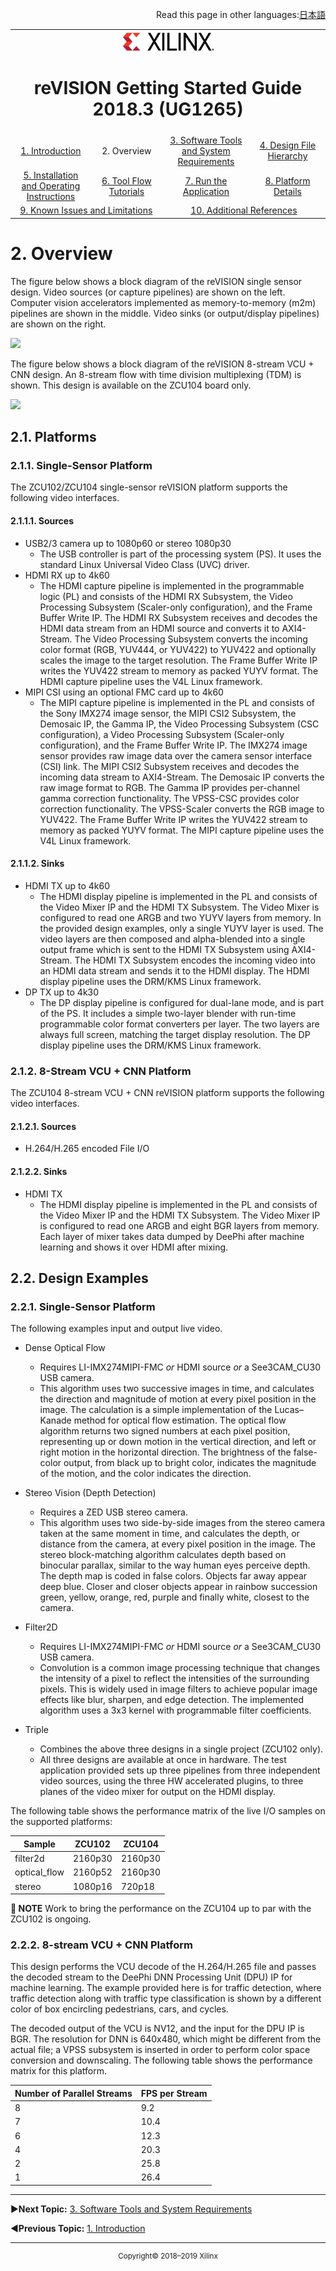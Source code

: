 ﻿<p align="right">
            Read this page in other languages:<a href="../docs-jp/Docs/overview.md">日本語</a>    <table style="width:100%">
  <tr>

<th width="100%" colspan="6"><img src="https://github.com/Xilinx/Image-Collateral/blob/main/xilinx-logo.png?raw=true" width="30%"/><h1>reVISION Getting Started Guide 2018.3 (UG1265)</h1>
</th>

  </tr>
  <tr>
    <td width="17%" align="center"><a href="../README.md">1. Introduction</a></td>
    <td width="16%" align="center">2. Overview</td>
    <td width="17%" align="center"><a href="software-tools-system-requirements.md">3. Software Tools and System Requirements</a></td>
    <td width="17%" align="center"><a href="design-file-hierarchy.md">4. Design File Hierarchy</a></td>
</tr>
<tr>
    <td width="17%" align="center"><a href="operating-instructions.md">5. Installation and Operating Instructions</a></td>
    <td width="16%" align="center"><a href="tool-flow-tutorials.md">6. Tool Flow Tutorials</a></td>
    <td width="17%" align="center"><a href="run-application.md">7. Run the Application</a></td>
    <td width="17%" align="center"><a href="platform-details.md">8. Platform Details</a></td>    
  </tr>
<tr>
    <td width="17%" align="center" colspan="2"><a href="known-issues-limitations.md">9. Known Issues and Limitations</a></td>
    <td width="16%" align="center" colspan="2"><a href="additional-references.md">10. Additional References</a></td>
</tr>
</table>

# 2. Overview

The figure below shows a block diagram of the reVISION single sensor design. Video sources (or capture pipelines) are shown on the left. Computer vision accelerators implemented as memory-to-memory (m2m) pipelines are shown in the middle. Video sinks (or output/display pipelines) are shown on the right.

![](images/rv-ss-bd.jpg)

The figure below shows a block diagram of the reVISION 8-stream VCU + CNN design. An 8-stream flow with time division multiplexing (TDM) is shown. This design is available on the ZCU104 board only.

![](images/8_stream_vcu_cnn.PNG)

## 2.1. Platforms

### 2.1.1. Single-Sensor Platform

The ZCU102/ZCU104 single-sensor reVISION platform supports the following video interfaces.

#### 2.1.1.1. Sources

  - USB2/3 camera up to 1080p60 or stereo 1080p30
    - The USB controller is part of the processing system (PS). It uses the standard Linux Universal Video Class (UVC) driver.
  - HDMI RX up to 4k60
    - The HDMI capture pipeline is implemented in the programmable logic (PL) and consists of the HDMI RX Subsystem, the Video Processing Subsystem (Scaler-only configuration), and the Frame Buffer Write IP. The HDMI RX Subsystem receives and decodes the HDMI data stream from an HDMI source and converts it to AXI4-Stream. The Video Processing Subsystem converts the incoming color format (RGB, YUV444, or YUV422) to YUV422 and optionally scales the image to the target resolution. The Frame Buffer Write IP writes the YUV422 stream to memory as packed YUYV format. The HDMI capture pipeline uses the V4L Linux framework.
  - MIPI CSI using an optional FMC card up to 4k60
    - The MIPI capture pipeline is implemented in the PL and consists of the Sony IMX274 image sensor, the MIPI CSI2 Subsystem, the Demosaic IP, the Gamma IP, the Video Processing Subsystem (CSC configuration), a Video Processing Subsystem (Scaler-only configuration), and the Frame Buffer Write IP. The IMX274 image sensor provides raw image data over the camera sensor interface (CSI) link. The MIPI CSI2 Subsystem receives and decodes the incoming data stream to AXI4-Stream. The Demosaic IP converts the raw image format to RGB. The Gamma IP provides per-channel gamma correction functionality. The VPSS-CSC provides color correction functionality. The VPSS-Scaler converts the RGB image to YUV422. The Frame Buffer Write IP writes the YUV422 stream to memory as packed YUYV format. The MIPI capture pipeline uses the V4L Linux framework.

#### 2.1.1.2. Sinks
* HDMI TX up to 4k60
  * The HDMI display pipeline is implemented in the PL and consists of the Video Mixer IP and the HDMI TX Subsystem. The Video Mixer is configured to read one ARGB and two YUYV layers from memory. In the provided design examples, only a single YUYV layer is used. The video layers are then composed and alpha-blended into a single output frame which is sent to the HDMI TX Subsystem using AXI4-Stream. The HDMI TX Subsystem encodes the incoming video into an HDMI data stream and sends it to the HDMI display. The HDMI display pipeline uses the DRM/KMS Linux framework.
* DP TX up to 4k30
   * The DP display pipeline is configured for dual-lane mode, and is part of the PS. It includes a simple two-layer blender with run-time programmable color format converters per layer. The two layers are always full screen, matching the target display resolution. The DP display pipeline uses the DRM/KMS Linux framework.

### 2.1.2. 8-Stream VCU + CNN Platform

   The ZCU104 8-stream VCU + CNN reVISION platform supports the following video interfaces.

#### 2.1.2.1. Sources
   * H.264/H.265 encoded File I/O   

#### 2.1.2.2. Sinks
   * HDMI TX
     * The HDMI display pipeline is implemented in the PL and consists of the Video Mixer IP and the HDMI TX Subsystem. The Video Mixer IP is configured to read one ARGB and eight BGR layers from memory. Each layer of mixer takes data dumped by DeePhi after machine learning and shows it over HDMI after mixing.

## 2.2. Design Examples

### 2.2.1. Single-Sensor Platform

The following examples input and output live video.
* Dense Optical Flow
  * Requires LI-IMX274MIPI-FMC _or_ HDMI source _or_ a See3CAM_CU30 USB camera.
   * This algorithm uses two successive images in time, and calculates the direction and magnitude of motion at every pixel position in the image. The calculation is a simple implementation of the Lucas–Kanade method for optical flow estimation. The optical flow algorithm returns two signed numbers at each pixel position, representing up or down motion in the vertical direction, and left or right motion in the horizontal direction. The brightness of the false-color output, from black up to bright color, indicates the magnitude of the motion, and the color indicates the direction.

* Stereo Vision (Depth Detection)
  * Requires a ZED USB stereo camera.
  * This algorithm uses two side-by-side images from the stereo camera taken at the same moment in time, and calculates the depth, or distance from the camera, at every pixel position in the image. The stereo block-matching algorithm calculates depth based on binocular parallax, similar to the way human eyes perceive depth. The depth map is coded in false colors. Objects far away appear deep blue. Closer and closer objects appear in rainbow succession green, yellow, orange, red, purple and finally white, closest to the camera.

* Filter2D
  * Requires LI-IMX274MIPI-FMC _or_ HDMI source _or_ a See3CAM_CU30 USB camera.
   * Convolution is a common image processing technique that changes the intensity of a pixel to reflect the intensities of the surrounding pixels. This is widely used in image filters to achieve popular image effects like blur, sharpen, and edge detection. The implemented algorithm uses a 3x3 kernel with programmable filter coefficients.

* Triple
  * Combines the above three designs in a single project (ZCU102 only).
   * All three designs are available at once in hardware. The test application provided sets up three pipelines from three independent video sources, using the three HW accelerated plugins, to three planes of the video mixer for output on the HDMI display.

The following table shows the performance matrix of the live I/O samples on the supported platforms:

| Sample  | **ZCU102** | **ZCU104** |
|----|----|----|
| filter2d | 2160p30 | 2160p30 |
| optical_flow | 2160p52 | 2160p30 |
| stereo | 1080p16 | 720p18 |

**:pushpin: NOTE**
Work to bring the performance on the ZCU104 up to par with the ZCU102 is ongoing.

### 2.2.2. 8-stream VCU + CNN Platform

This design performs the VCU decode of the H.264/H.265 file and passes the decoded stream to the DeePhi DNN Processing Unit (DPU) IP for machine learning. The example provided here is for traffic detection, where traffic detection along with traffic type classification is shown by a different color of box encircling pedestrians, cars, and cycles.

The decoded output of the VCU is NV12, and the input for the DPU IP is BGR. The resolution for DNN is 640x480, which might be different from the actual file; a VPSS subsystem is inserted in order to perform color space conversion and downscaling. The following table shows the performance matrix for this platform.

| Number of Parallel Streams | FPS per Stream |
|----|----|
| 8 | 9.2 |
| 7 | 10.4 |
| 6 | 12.3 |
| 4 | 20.3 |
| 2  |  25.8 |
| 1  | 26.4  |


<hr/>

:arrow_forward:**Next Topic:**  [3. Software Tools and System Requirements](software-tools-system-requirements.md)

:arrow_backward:**Previous Topic:**  [1. Introduction](https://github.com/Xilinx/TechDocs/tree/reVISION-getting-started-develop/README.md)
<hr/>
<p align="center"><sup>Copyright&copy; 2018–2019 Xilinx</sup></p>
